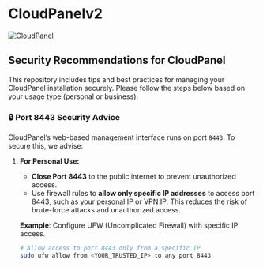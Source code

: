 # CloudPanelv2

[![CloudPanel](https://www.cloudpanel.io/assets/images/logo.svg)](https://cloudpanel.io)

## Security Recommendations for CloudPanel

This repository includes tips and best practices for managing your CloudPanel installation securely. Please follow the steps below based on your usage type (personal or business).

### 🔒 Port 8443 Security Advice

CloudPanel’s web-based management interface runs on port `8443`. To secure this, we advise:

1. **For Personal Use:**  
   - **Close Port 8443** to the public internet to prevent unauthorized access.
   - Use firewall rules to **allow only specific IP addresses** to access port 8443, such as your personal IP or VPN IP. This reduces the risk of brute-force attacks and unauthorized access.

   **Example**: Configure UFW (Uncomplicated Firewall) with specific IP access.
   ```bash
   # Allow access to port 8443 only from a specific IP
   sudo ufw allow from <YOUR_TRUSTED_IP> to any port 8443
